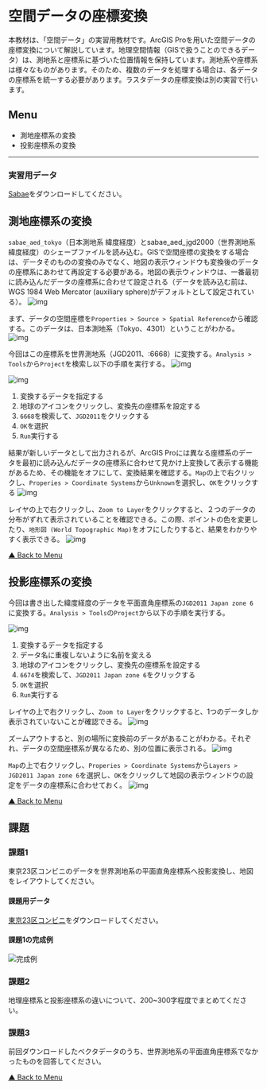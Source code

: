 # 空間データの座標変換
本教材は、「空間データ」の実習用教材です。ArcGIS Proを用いた空間データの座標変換について解説しています。地理空間情報（GISで扱うことのできるデータ）は、測地系と座標系に基づいた位置情報を保持しています。測地系や座標系は様々なものがあります。そのため、複数のデータを処理する場合は、各データの座標系を統一する必要があります。ラスタデータの座標変換は別の実習で行います。

**Menu**
-----
- 測地座標系の変換
- 投影座標系の変換

----------

### 実習用データ

[Sabae](https://github.com/gis-oer/datasets/raw/master/sabae.zip)をダウンロードしてください。

## 測地座標系の変換
`sabae_aed_tokyo`（日本測地系 緯度経度）とsabae_aed_jgd2000（世界測地系　緯度経度）のシェープファイルを読み込む。GISで空間座標の変換をする場合は、データそのものの変換のみでなく、地図の表示ウィンドウも変換後のデータの座標系にあわせて再設定する必要がある。地図の表示ウィンドウは、一番最初に読み込んだデータの座標系に合わせて設定される（データを読み込む前は、WGS 1984 Web Mercator (auxiliary sphere)がデフォルトとして設定されている）。
![img](./img/3-1.png)

まず、データの空間座標を`Properties > Source > Spatial Reference`から確認する。このデータは、日本測地系（Tokyo、4301）ということがわかる。
![img](./img/3-2.png)

今回はこの座標系を世界測地系（JGD2011、:6668）に変換する。`Analysis > Tools`から`Project`を検索し以下の手順を実行する。
![img](./img/3-3.png)

![img](./img/3-4.png)
1. 変換するデータを指定する
2. 地球のアイコンをクリックし、変換先の座標系を設定する
3. `6668`を検索して、`JGD2011`をクリックする
4. `OK`を選択
5. `Run`実行する

結果が新しいデータとして出力されるが、ArcGIS Proには異なる座標系のデータを最初に読み込んだデータの座標系に合わせて見かけ上変換して表示する機能があるため、その機能をオフにして、変換結果を確認する。`Map`の上で右クリックし、`Properies > Coordinate Systems`から`Unknown`を選択し、`OK`をクリックする
![img](./img/3-5.png)

レイヤの上で右クリックし、`Zoom to Layer`をクリックすると、２つのデータの分布がずれて表示されていることを確認できる。この際、ポイントの色を変更したり、`地形図 (World Topographic Map)`をオフにしたりすると、結果をわかりやすく表示できる。
![img](./img/3-6.png)

[▲ Back to Menu]


## 投影座標系の変換
今回は書き出した緯度経度のデータを平面直角座標系の`JGD2011 Japan zone 6`に変換する。`Analysis > Tools`の`Project`から以下の手順を実行する。

![img](./img/3-7.png)
1. 変換するデータを指定する
2. データ名に重複しないように名前を変える
3. 地球のアイコンをクリックし、変換先の座標系を設定する
4. `6674`を検索して、`JGD2011 Japan zone 6`をクリックする
5. `OK`を選択
6. `Run`実行する

レイヤの上で右クリックし、`Zoom to Layer`をクリックすると、1つのデータしか表示されていないことが確認できる。
![img](./img/3-8.png)

ズームアウトすると、別の場所に変換前のデータがあることがわかる。それぞれ、データの空間座標系が異なるため、別の位置に表示される。
![img](./img/3-9.png)

`Map`の上で右クリックし、`Properies > Coordinate Systems`から`Layers > JGD2011 Japan zone 6`を選択し、`OK`をクリックして地図の表示ウィンドウの設定をデータの座標系に合わせておく。
![img](./img/3-10.png)

[▲ Back to Menu]

## 課題

### 課題1
東京23区コンビニのデータを世界測地系の平面直角座標系へ投影変換し、地図をレイアウトしてください。

#### 課題用データ

[東京23区コンビニ](https://github.com/gis-oer/datasets/raw/master/tasks/tokyo23ku-cvs_task.zip)をダウンロードしてください。

#### 課題1の完成例
![完成例](img/t8-1.png)

### 課題2
地理座標系と投影座標系の違いについて、200~300字程度でまとめてください。

### 課題3
前回ダウンロードしたベクタデータのうち、世界測地系の平面直角座標系でなかったものを回答してください。

[▲ Back to Menu]

[▲ Back to Menu]:./3.md#Menu

